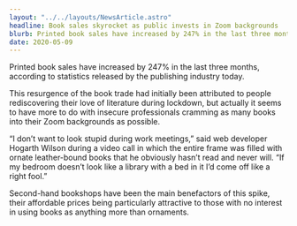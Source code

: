 ```yaml
---
layout: "../../layouts/NewsArticle.astro"
headline: Book sales skyrocket as public invests in Zoom backgrounds
blurb: Printed book sales have increased by 247% in the last three months, according to statistics released by the publishing industry.
date: 2020-05-09
---
```


Printed book sales have increased by 247% in the last three months, according to statistics released by the publishing industry today.

This resurgence of the book trade had initially been attributed to people rediscovering their love of literature during lockdown, but actually it seems to have more to do with insecure professionals cramming as many books into their Zoom backgrounds as possible.

“I don’t want to look stupid during work meetings,” said web developer Hogarth Wilson during a video call in which the entire frame was filled with ornate leather-bound books that he obviously hasn’t read and never will. “If my bedroom doesn’t look like a library with a bed in it I’d come off like a right fool.”

Second-hand bookshops have been the main benefactors of this spike, their affordable prices being particularly attractive to those with no interest in using books as anything more than ornaments.
